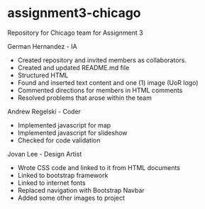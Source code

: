 # assignment3-chicago
Repository for Chicago team for Assignment 3

German Hernandez - IA
- Created repository and invited members as collaborators.
- Created and updated README.md file
- Structured HTML
- Found and inserted text content and one (1) image (UoR logo)
- Commented directions for members in HTML comments
- Resolved problems that arose within the team


Andrew Regelski - Coder
- Implemented javascript for map
- Implemented javascript for slideshow
- Checked for code validation


Jovan Lee - Design Artist
- Wrote CSS code and linked to it from HTML documents
- Linked to bootstrap framework
- Linked to internet fonts
- Replaced navigation with Bootstrap Navbar
- Added some other images to project

